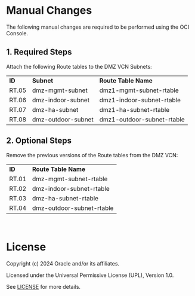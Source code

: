 # Manual Changes

The following manual changes are required to be performed using the OCI Console.

## **1. Required Steps**

Attach the following Route tables to the DMZ VCN Subnets:

| |  | | 
|---|---|---|
|**ID**   |	**Subnet**	 |**Route Table Name**	 |	
|RT.05	|dmz-mgmt-subnet	|dmz1-mgmt-subnet-rtable|
|RT.06	|dmz-indoor-subnet  |dmz1-indoor-subnet-rtable|
|RT.07	|dmz-ha-subnet      |dmz1-ha-subnet-rtable|
|RT.08  |dmz-outdoor-subnet |dmz1-outdoor-subnet-rtable|

## **2. Optional Steps**

Remove the previous versions of the Route tables from the DMZ VCN:

| |  | 
|---|---|
|**ID**  |**Route Table Name**	 |	
|RT.01	|dmz-mgmt-subnet-rtable|
|RT.02	|dmz-indoor-subnet-rtable|
|RT.03	|dmz-ha-subnet-rtable|
|RT.04  |dmz-outdoor-subnet-rtable|


&nbsp; 

# License

Copyright (c) 2024 Oracle and/or its affiliates.

Licensed under the Universal Permissive License (UPL), Version 1.0.

See [LICENSE](/LICENSE.txt) for more details.
